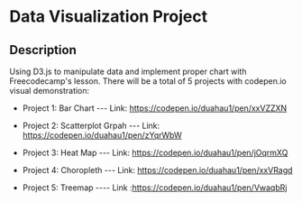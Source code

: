 <h1>Data Visualization Project</h1>

<h2>Description</h2>
Using D3.js to manipulate data and implement proper chart with Freecodecamp's lesson. There will be a total of 5 projects with codepen.io visual demonstration:

- Project 1: Bar Chart --- Link: https://codepen.io/duahau1/pen/xxVZZXN

- Project 2: Scatterplot Grpah --- Link: https://codepen.io/duahau1/pen/zYqrWbW

- Project 3: Heat Map --- Link: https://codepen.io/duahau1/pen/jOqrmXQ

- Project 4: Choropleth --- Link: https://codepen.io/duahau1/pen/xxVRagd

- Project 5: Treemap ---- Link :https://codepen.io/duahau1/pen/VwaqbRj


